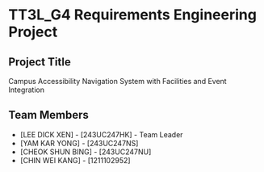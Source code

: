 # TT3L_G4 Requirements Engineering Project

## Project Title
Campus Accessibility Navigation System with Facilities and Event Integration 
## Team Members
- [LEE DICK XEN] - [243UC247HK] - Team Leader
- [YAM KAR YONG] - [243UC247NS]
- [CHEOK SHUN BING] - [243UC247NU]
- [CHIN WEI KANG]  - [1211102952]

